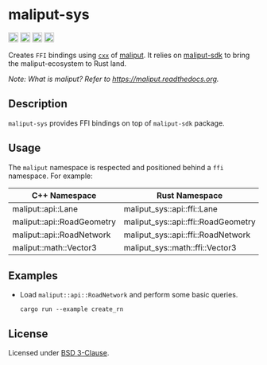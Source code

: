 # maliput-sys

[<img alt="github" src="https://img.shields.io/badge/github-maliput/maliput-rs?style=for-the-badge&labelColor=555555&logo=github" height="20">](https://github.com/maliput/maliput-rs/maliput-sys)
[<img alt="crates.io" src="https://img.shields.io/crates/v/maliput-sys.svg?style=for-the-badge&color=fc8d62&logo=rust" height="20">](https://crates.io/crates/maliput-sys)
[<img alt="docs.rs" src="https://img.shields.io/badge/docs.rs-maliput-sys?style=for-the-badge&labelColor=555555&logo=docs.rs" height="20">](https://docs.rs/maliput-sys)
[<img alt="build status" src="https://img.shields.io/github/actions/workflow/status/maliput/maliput-rs/build.yaml?branch=main&style=for-the-badge" height="20">](https://github.com/maliput/maliput-rs/actions?query=branch%3Amain)

Creates `FFI` bindings using [`cxx`](https://crates.io/crates/cxx) of [maliput](https://maliput.readthedocs.org).
It relies on [maliput-sdk](https://crates.io/crates/maliput-sdk) to bring the maliput-ecosystem to Rust land.

_Note: What is maliput? Refer to https://maliput.readthedocs.org._

## Description

`maliput-sys` provides FFI bindings on top of `maliput-sdk` package.


## Usage

The `maliput` namespace is respected and positioned behind a `ffi` namespace.
For example:

| C++ Namespace | Rust Namespace |
| -------------- | ------------- |
| maliput::api::Lane   | maliput_sys::api::ffi::Lane |
| maliput::api::RoadGeometry   | maliput_sys::api::ffi::RoadGeometry |
| maliput::api::RoadNetwork   | maliput_sys::api::ffi::RoadNetwork |
| maliput::math::Vector3   | maliput_sys::math::ffi::Vector3 |

## Examples

 - Load `maliput::api::RoadNetwork` and perform some basic queries.
    ```
    cargo run --example create_rn
    ```

## License

Licensed under [BSD 3-Clause](https://github.com/maliput/maliput-rs/blob/main/LICENSE).
